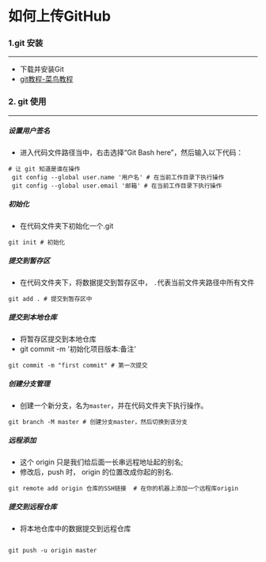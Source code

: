 # 如何上传GitHub

### 1.git 安装

----------
- 下载并安装Git
- [git教程-菜鸟教程](https://www.runoob.com/git/git-tutorial.html)

### 2. git 使用
---------

##### 设置用户签名
- 进入代码文件路径当中，右击选择“Git Bash here”，然后输入以下代码： 	
```git
# 让 git 知道是谁在操作
 git config --global user.name '用户名' # 在当前工作目录下执行操作
 git config --global user.email '邮箱' # 在当前工作目录下执行操作
```

##### 初始化
- 在代码文件夹下初始化一个.git

```git
git init # 初始化
```

##### 提交到暂存区
- 在代码文件夹下，将数据提交到暂存区中， ```.```代表当前文件夹路径中所有文件

```git
git add . # 提交到暂存区中
```

##### 提交到本地仓库
- 将暂存区提交到本地仓库
- git commit -m '初始化项目版本:备注'

```git
git commit -m "first commit" # 第一次提交
```
##### 创建分支管理
- 创建一个新分支，名为```master```，并在代码文件夹下执行操作。
```git
git branch -M master # 创建分支master，然后切换到该分支
```

##### 远程添加
- 这个 origin 只是我们给后面一长串远程地址起的别名;
- 修改后，push 时， origin 的位置改成你起的别名.
```git
git remote add origin 仓库的SSH链接 	# 在你的机器上添加一个远程库origin
```

##### 提交到远程仓库
- 将本地仓库中的数据提交到远程仓库

```git

git push -u origin master 

```

